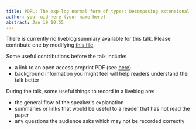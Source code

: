 ```yaml
---
title: POPL: The exp-log normal form of types: Decomposing extensional equality and representing terms compactly
author: your-uid-here (your-name-here)
abstract: Jan 19 10:55
---
```


There is currently no liveblog summary available for this talk. Please contribute one by modifying [this file](https://github.com/ocamllabs/popl2017-blog/blob/master/POPL-19/the-exp-log-normal-form-of-types-decomposing-extensional-equality-and-representing-terms-compactly.md).

Some useful contributions before the talk include:
* a link to an open access preprint PDF (see [here](https://github.com/gasche/popl2017-papers))
* background information you might feel will help readers understand the talk better

During the talk, some useful things to record in a liveblog are:
* the general flow of the speaker's explanation
* summaries or links that would be useful to a reader that has not read the paper
* any questions the audience asks which may not be recorded correctly
